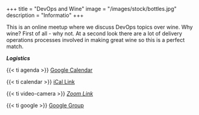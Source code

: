 +++
title = "DevOps and Wine"
image = "/images/stock/bottles.jpg"
description = "Informatio"
+++

This is an online meetup where we discuss DevOps topics over wine. Why wine? First of all - why not. At a second look there are a lot of delivery operations processes involved in making great wine so this is a perfect match. 

_**Logistics**_

{{< ti agenda >}} [Google Calendar](https://calendar.google.com/calendar?cid=ZHluYXRyYWNlLmNvbV9tdXJtMWxrMmhpdXUzNmFxNWFoM2hybWFiY0Bncm91cC5jYWxlbmRhci5nb29nbGUuY29t)

{{< ti calendar >}} [iCal Link](https://calendar.google.com/calendar/ical/dynatrace.com_murm1lk2hiuu36aq5ah3hrmabc%40group.calendar.google.com/public/basic.ics)

{{< ti video-camera >}} [*Zoom Link*](https://dynatrace.zoom.us/j/7506042864)

{{< ti google >}} [Google Group](https://groups.google.com/d/forum/devops-and-wine)